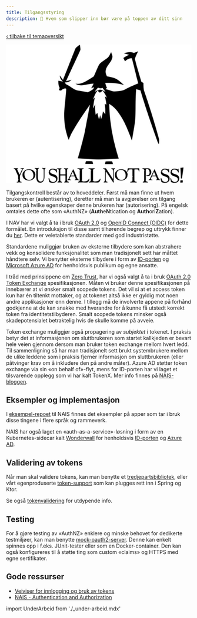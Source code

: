 ```yaml
---
title: Tilgangsstyring
description: 💂 Hvem som slipper inn bør være på toppen av ditt sinn
---
```


[‹ tilbake til temaoversikt](/docs/sikker-utvikling)

![You shall not pass!](../../static/img/You-Shall-Not-Pass.png)

Tilgangskontroll består av to hoveddeler. Først må man finne ut hvem brukeren er (autentisering), deretter må man ta
avgjørelser om tilgang basert på hvilke egenskaper denne brukeren har (autorisering). På engelsk omtales dette ofte som
«AuthNZ» (**Auth**e**N**tication og **Auth**ori**Z**ation).

I NAV har vi valgt å ta i bruk [OAuth 2.0](https://oauth.net/2/) og [OpenID Connect (OIDC)](https://openid.net/connect/)
for dette formålet. En introduksjon til disse samt tilhørende begrep og uttrykk finner
du [her](https://nais.io/blog/posts/2020/09/oauth1). Dette er veletablerte standarder med god industristøtte.

Standardene muliggjør bruken av eksterne tilbydere som kan abstrahere vekk og konsolidere funksjonalitet som man
tradisjonelt sett har måttet håndtere selv. Vi benytter eksterne tilbydere i form
av [ID-porten](https://eid.difi.no/nb/id-porten)
og [Microsoft Azure AD](https://docs.microsoft.com/en-us/azure/active-directory/develop/active-directory-v2-protocols)
for henholdsvis publikum og egne ansatte.

I tråd med prinsippene om [Zero Trust](https://doc.nais.io/appendix/zero-trust/), har vi også valgt å ta i
bruk [OAuth 2.0 Token Exchange](https://www.rfc-editor.org/rfc/rfc8693.html) spesifikasjonen. Måten vi bruker denne
spesifikasjonen på innebærer at vi ønsker smalt scopede tokens. Det vil si at et access token kun har én tiltenkt
mottaker, og at tokenet altså ikke er gyldig mot noen andre applikasjoner enn denne. I tillegg må de involverte appene
på forhånd godkjenne at de kan snakke med hverandre for å kunne få utstedt korrekt token fra identitetstilbyderen. Smalt
scopede tokens minsker også skadepotensialet betraktelig hvis de skulle komme på avveie.

Token exchange muliggjør også propagering av _subjektet_ i tokenet. I praksis betyr det at informasjonen om
sluttbrukeren som startet kallkjeden er bevart hele veien gjennom dersom man bruker token exchange mellom hvert ledd.
Til sammenligning så har man tradisjonelt sett brukt systembrukere mellom de ulike leddene som i praksis fjerner
informasjon om sluttbrukeren (eller påtvinger krav om å inkludere den på andre måter). Azure AD støtter token exchange
via sin «on behalf of»-flyt, mens for ID-porten har vi laget et tilsvarende opplegg som vi har kalt TokenX. Mer info
finnes på [NAIS-bloggen](https://nais.io/blog/posts/2020/09/oauth2).

## Eksempler og implementasjon

I [eksempel-repoet](https://github.com/nais/examples) til NAIS finnes det eksempler på apper som tar i bruk disse
tingene i flere språk og rammeverk.

NAIS har også laget en «auth-as-a-service»-løsning i form av en Kubernetes-sidecar
kalt [Wonderwall](https://github.com/nais/wonderwall) for
henholdsvis [ID-porten](https://doc.nais.io/security/auth/idporten/sidecar/)
og [Azure AD](https://doc.nais.io/security/auth/azure-ad/sidecar/).

## Validering av tokens

Når man skal validere tokens, kan man benytte et [tredjepartsbibliotek](https://jwt.io/libraries), eller vårt
egenproduserte [token-support](https://github.com/navikt/token-support/) som kan plugges rett inn i Spring og Ktor.

Se også [tokenvalidering](https://security.labs.nais.io/pages/tokenvalidering/) for utdypende info.

## Testing

For å gjøre testing av «AuthNZ» enklere og minske behovet for dedikerte testmiljøer, kan man
benytte [mock-oauth2-server](https://github.com/navikt/mock-oauth2-server). Denne kan enkelt spinnes opp i f.eks.
JUnit-tester eller som en Docker-container. Den kan også konfigureres til å støtte ting som custom «claims» og HTTPS med
egne sertifikater.

## Gode ressurser

- [Veiviser for innlogging og bruk av tokens](https://security.labs.nais.io/pages/guide/)
- [NAIS - Authentication and Authorization](https://doc.nais.io/security/auth/)

import UnderArbeid from './\_under-arbeid.mdx'

<UnderArbeid />
